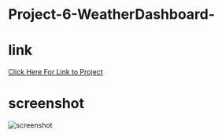 # Project-6-WeatherDashboard-

# link
<a href="https://michaelartes89.github.io/Project-6-WeatherDashboard-/"> Click Here For Link to Project </a>

# screenshot
<img scr="Assets/images/screenshot.png" alt="screenshot">